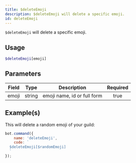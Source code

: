 ```yaml
---
title: $deleteEmoji
description: $deleteEmoji will delete a specific emoji.
id: deleteEmoji
---
```


`$deleteEmoji` will delete a specific emoji.

## Usage

```php
$deleteEmoji[emoji]
```

## Parameters

| Field | Type   | Description                 | Required |
|-------|--------|-----------------------------|:--------:|
| emoji | string | emoji name, id or full form |   true   |

## Example(s)

This will delete a random emoji of your guild:

```javascript
bot.command({
    name: 'deleteEmoji',
    code: `
  $deleteEmoji[$randomEmoji]
  `
});
```
